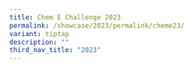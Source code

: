 ```yaml
---
title: Chem E Challenge 2023
permalink: /showcase/2023/permalink/cheme23/
variant: tiptap
description: ""
third_nav_title: "2023"
---
```

